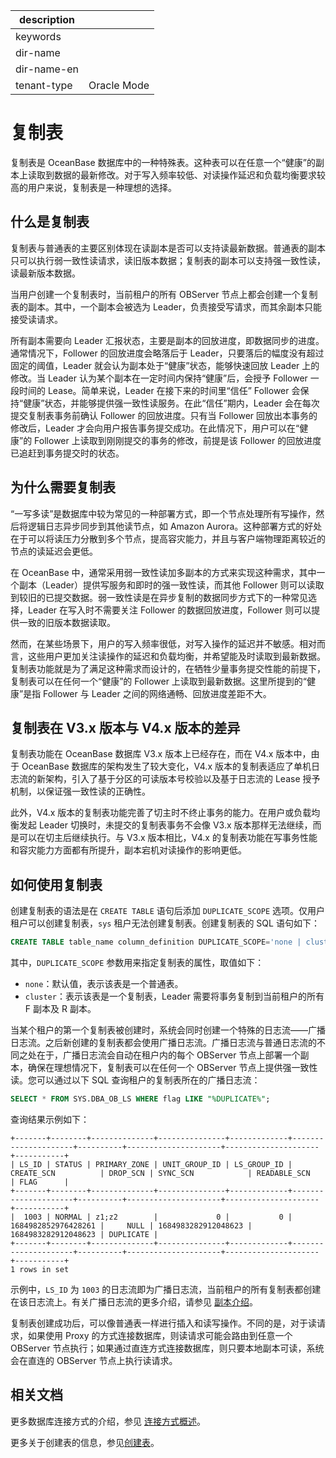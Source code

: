 |description||
|---|---|
|keywords||
|dir-name||
|dir-name-en||
|tenant-type|Oracle Mode|

# 复制表

复制表是 OceanBase 数据库中的一种特殊表。这种表可以在任意一个“健康”的副本上读取到数据的最新修改。对于写入频率较低、对读操作延迟和负载均衡要求较高的用户来说，复制表是一种理想的选择。

## 什么是复制表

复制表与普通表的主要区别体现在读副本是否可以支持读最新数据。普通表的副本只可以执行弱一致性读请求，读旧版本数据；复制表的副本可以支持强一致性读，读最新版本数据。

当用户创建一个复制表时，当前租户的所有 OBServer 节点上都会创建一个复制表的副本。其中，一个副本会被选为 Leader，负责接受写请求，而其余副本只能接受读请求。

所有副本需要向 Leader 汇报状态，主要是副本的回放进度，即数据同步的进度。通常情况下，Follower 的回放进度会略落后于 Leader，只要落后的幅度没有超过固定的阈值，Leader 就会认为副本处于“健康”状态，能够快速回放 Leader 上的修改。当 Leader 认为某个副本在一定时间内保持“健康”后，会授予 Follower 一段时间的 Lease。简单来说，Leader 在接下来的时间里“信任” Follower 会保持“健康”状态，并能够提供强一致性读服务。在此“信任”期内，Leader 会在每次提交复制表事务前确认 Follower 的回放进度。只有当 Follower 回放出本事务的修改后，Leader 才会向用户报告事务提交成功。在此情况下，用户可以在“健康”的 Follower 上读取到刚刚提交的事务的修改，前提是该 Follower 的回放进度已追赶到事务提交时的状态。

## 为什么需要复制表

“一写多读”是数据库中较为常见的一种部署方式，即一个节点处理所有写操作，然后将逻辑日志异步同步到其他读节点，如 Amazon Aurora。这种部署方式的好处在于可以将读压力分散到多个节点，提高容灾能力，并且与客户端物理距离较近的节点的读延迟会更低。

在 OceanBase 中，通常采用弱一致性读加多副本的方式来实现这种需求，其中一个副本（Leader）提供写服务和即时的强一致性读，而其他 Follower 则可以读取到较旧的已提交数据。弱一致性读是在异步复制的数据同步方式下的一种常见选择，Leader 在写入时不需要关注 Follower 的数据回放进度，Follower 则可以提供一致的旧版本数据读取。

然而，在某些场景下，用户的写入频率很低，对写入操作的延迟并不敏感。相对而言，这些用户更加关注读操作的延迟和负载均衡，并希望能及时读取到最新数据。复制表功能就是为了满足这种需求而设计的，在牺牲少量事务提交性能的前提下，复制表可以在任何一个“健康”的 Follower 上读取到最新数据。这里所提到的“健康”是指 Follower 与 Leader 之间的网络通畅、回放进度差距不大。

## 复制表在 V3.x 版本与 V4.x 版本的差异

复制表功能在 OceanBase 数据库 V3.x 版本上已经存在，而在 V4.x 版本中，由于 OceanBase 数据库的架构发生了较大变化，V4.x 版本的复制表适应了单机日志流的新架构，引入了基于分区的可读版本号校验以及基于日志流的 Lease 授予机制，以保证强一致性读的正确性。

此外，V4.x 版本的复制表功能完善了切主时不终止事务的能力。在用户或负载均衡发起 Leader 切换时，未提交的复制表事务不会像 V3.x 版本那样无法继续，而是可以在切主后继续执行。与 V3.x 版本相比，V4.x 的复制表功能在写事务性能和容灾能力方面都有所提升，副本宕机对读操作的影响更低。

## 如何使用复制表

创建复制表的语法是在 `CREATE TABLE` 语句后添加 `DUPLICATE_SCOPE` 选项。仅用户租户可以创建复制表，`sys` 租户无法创建复制表。创建复制表的 SQL 语句如下：

```sql
CREATE TABLE table_name column_definition DUPLICATE_SCOPE='none | cluster';
```

其中，`DUPLICATE_SCOPE` 参数用来指定复制表的属性，取值如下：

* `none`：默认值，表示该表是一个普通表。
* `cluster`：表示该表是一个复制表，Leader 需要将事务复制到当前租户的所有 F 副本及 R 副本。

当某个租户的第一个复制表被创建时，系统会同时创建一个特殊的日志流——广播日志流。之后新创建的复制表都会使用广播日志流。广播日志流与普通日志流的不同之处在于，广播日志流会自动在租户内的每个 OBServer 节点上部署一个副本，确保在理想情况下，复制表可以在任何一个 OBServer 节点上提供强一致性读。您可以通过以下 SQL 查询租户的复制表所在的广播日志流：

```sql
SELECT * FROM SYS.DBA_OB_LS WHERE flag LIKE "%DUPLICATE%";
```

查询结果示例如下：

```shell
+-------+--------+--------------+---------------+-------------+---------------------+----------+---------------------+---------------------+-----------+
| LS_ID | STATUS | PRIMARY_ZONE | UNIT_GROUP_ID | LS_GROUP_ID | CREATE_SCN          | DROP_SCN | SYNC_SCN            | READABLE_SCN        | FLAG      |
+-------+--------+--------------+---------------+-------------+---------------------+----------+---------------------+---------------------+-----------+
|  1003 | NORMAL | z1;z2        |             0 |           0 | 1684982852976428261 |     NULL | 1684983282912048623 | 1684983282912048623 | DUPLICATE |
+-------+--------+--------------+---------------+-------------+---------------------+----------+---------------------+---------------------+-----------+
1 rows in set
```

示例中，`LS_ID` 为 `1003` 的日志流即为广播日志流，当前租户的所有复制表都创建在该日志流上。有关广播日志流的更多介绍，请参见 [副本介绍](../../../../../600.manage/300.replica-management/100.replica-introduction.md)。

复制表创建成功后，可以像普通表一样进行插入和读写操作。不同的是，对于读请求，如果使用 Proxy 的方式连接数据库，则读请求可能会路由到任意一个 OBServer 节点执行；如果通过直连方式连接数据库，则只要本地副本可读，系统会在直连的 OBServer 节点上执行读请求。

## 相关文档

更多数据库连接方式的介绍，参见 [连接方式概述](../../../../../300.develop/100.application-development-of-mysql-mode/100.connect-to-oceanbase-database-of-mysql-mode/100.connection-methods-overview-of-mysql-mode.md)。

更多关于创建表的信息，参见[创建表](../../../../300.database-object-management/200.manage-object-of-oracle-mode/100.manage-tables-of-oracle-mode/200.create-a-table-for-oracle-tenant-of-oracle-mode.md)。
